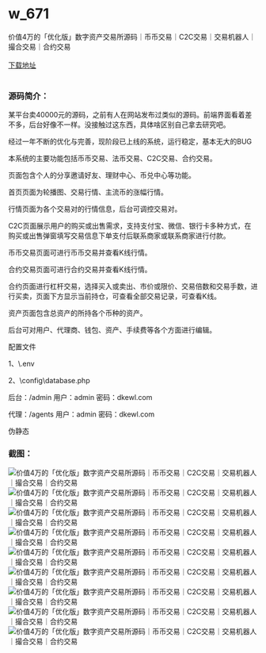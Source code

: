 # w_671
价值4万的「优化版」数字资产交易所源码｜币币交易｜C2C交易｜交易机器人｜撮合交易｜合约交易
<br/></br>
[下载地址](https://www.uuid2.com/671.html "下载地址")
<br/></br>
<h3>源码简介：</h3>
<p>某平台卖40000元的源码，之前有人在网站发布过类似的源码。前端界面看着差不多，后台好像不一样。没接触过这东西，具体啥区别自己拿去研究吧。<p>
<p>经过一年不断的优化与完善，现阶段已上线的系统，运行稳定，基本无大的BUG<p>
<p>本系统的主要功能包括币币交易、法币交易、C2C交易、合约交易。<p>
<p>页面包含个人的分享邀请好友、理财中心、币兑中心等功能。<p>
<p>首页页面为轮播图、交易行情、主流币的涨幅行情。<p>
<p>行情页面为各个交易对的行情信息，后台可调控交易对。<p>
<p>C2C页面展示用户的购买或出售需求，支持支付宝、微信、银行卡多种方式，在购买或出售弹窗填写交易信息下单支付后联系商家或联系商家进行付款。<p>
<p>币币交易页面可进行币币交易并查看K线行情。<p>
<p>合约交易页面可进行合约交易并查看K线行情。<p>
<p>合约页面进行杠杆交易，选择买入或卖出、市价或限价、交易倍数和交易手数，进行买卖，页面下方显示当前持仓，可查看全部交易记录，可查看K线。<p>
<p>资产页面包含总资产的所持各个币种的资产。<p>
<p>后台可对用户、代理商、钱包、资产、手续费等各个方面进行编辑。<p>
<p>配置文件<p>
<p>1、\.env<p>
<p>2、\config\database.php<p>
<p> <p>
<p>后台：/admin    用户：admin   密码：dkewl.com<p>
<p>代理：/agents   用户：admin   密码：dkewl.com<p>
<p> <p>
<p>伪静态<p>
<p>               <p>
<h3>截图：</h3>
<img src="https://www.uuid2.com/wp-content/uploads/img/202105/8f6060d628.jpg" alt="价值4万的「优化版」数字资产交易所源码｜币币交易｜C2C交易｜交易机器人｜撮合交易｜合约交易"><img src="https://www.uuid2.com/wp-content/uploads/img/202105/9af24db231.jpg" alt="价值4万的「优化版」数字资产交易所源码｜币币交易｜C2C交易｜交易机器人｜撮合交易｜合约交易"><img src="https://www.uuid2.com/wp-content/uploads/img/202105/9397004130.jpg" alt="价值4万的「优化版」数字资产交易所源码｜币币交易｜C2C交易｜交易机器人｜撮合交易｜合约交易"><img src="https://www.uuid2.com/wp-content/uploads/img/202105/fbde670307.jpg" alt="价值4万的「优化版」数字资产交易所源码｜币币交易｜C2C交易｜交易机器人｜撮合交易｜合约交易"><img src="https://www.uuid2.com/wp-content/uploads/img/202105/1f52cc7549.jpg" alt="价值4万的「优化版」数字资产交易所源码｜币币交易｜C2C交易｜交易机器人｜撮合交易｜合约交易"><img src="https://www.uuid2.com/wp-content/uploads/img/202105/8692aa4537.jpg" alt="价值4万的「优化版」数字资产交易所源码｜币币交易｜C2C交易｜交易机器人｜撮合交易｜合约交易"><img src="https://www.uuid2.com/wp-content/uploads/img/202105/204cdc5786.jpg" alt="价值4万的「优化版」数字资产交易所源码｜币币交易｜C2C交易｜交易机器人｜撮合交易｜合约交易"><img src="https://www.uuid2.com/wp-content/uploads/img/202105/7865be5359.jpg" alt="价值4万的「优化版」数字资产交易所源码｜币币交易｜C2C交易｜交易机器人｜撮合交易｜合约交易"><img src="https://www.uuid2.com/wp-content/uploads/img/202105/60fec92870.jpg" alt="价值4万的「优化版」数字资产交易所源码｜币币交易｜C2C交易｜交易机器人｜撮合交易｜合约交易">
